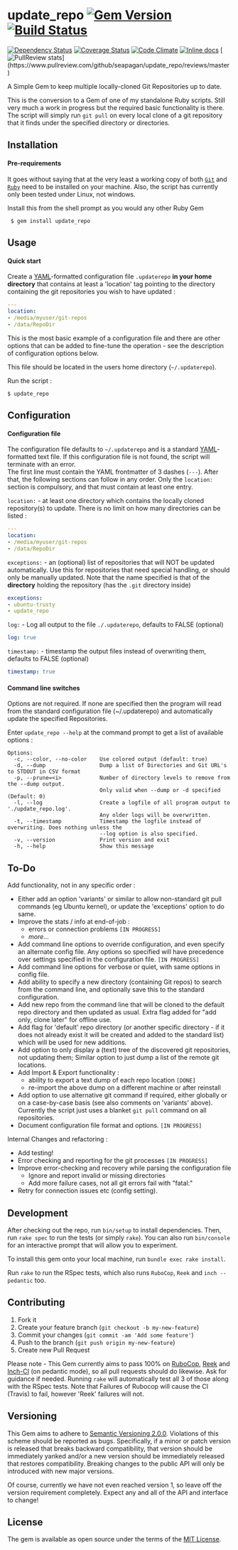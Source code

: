 # update_repo [![Gem Version](https://badge.fury.io/rb/update_repo.svg)](https://badge.fury.io/rb/update_repo) [![Build Status](https://travis-ci.org/seapagan/update_repo.svg?branch=master)](https://travis-ci.org/seapagan/update_repo)

[![Dependency Status](https://gemnasium.com/seapagan/update_repo.svg)](https://gemnasium.com/seapagan/update_repo)
[![Coverage Status](https://coveralls.io/repos/seapagan/update_repo/badge.svg?branch=master&service=github)](https://coveralls.io/github/seapagan/update_repo?branch=master)
[![Code Climate](https://codeclimate.com/github/seapagan/update_repo/badges/gpa.svg)](https://codeclimate.com/github/seapagan/update_repo)
[![Inline docs](http://inch-ci.org/github/seapagan/update_repo.svg?branch=master)](http://inch-ci.org/github/seapagan/update_repo)
[![PullReview stats](https://www.pullreview.com/github/seapagan/update_repo/badges/master.svg?)](https://www.pullreview.com/github/seapagan/update_repo/reviews/master)

A Simple Gem to keep multiple locally-cloned Git Repositories up to date.

This is the conversion to a Gem of one of my standalone Ruby scripts. Still very much a work in progress but the required basic functionality is there.
The script will simply run `git pull` on every local clone of a git repository that it finds under the specified directory or directories.

## Installation

#### Pre-requirements

It goes without saying that at the very least a working copy of both [`Git`][git] and [`Ruby`][ruby] need to be installed on your machine. Also, the script has currently only been tested under Linux, not windows.

[git]: http://git-scm.com
[ruby]: http://www.ruby-lang.org

Install this from the shell prompt as you would any other Ruby Gem

```
 $ gem install update_repo
```

## Usage

#### Quick start
Create a [YAML](http://yaml.org/)-formatted configuration file `.updaterepo` **in your home directory** that contains at least a 'location' tag pointing to the directory containing the git repositories you wish to have updated :
```yaml
---
location:
- /media/myuser/git-repos
- /data/RepoDir
```
This is the most basic example of a configuration file and there are other options that can be added to fine-tune the operation - see the description of configuration options below.

This file should be located in the users home directory (`~/.updaterepo`).

Run the script :
```
$ update_repo
```

## Configuration
#### Configuration file
The configuration file defaults to `~/.updaterepo` and is a standard [YAML](http://yaml.org/)-formatted text file. If this configuration file is not found, the script will terminate with an error.  
The first line must contain the YAML frontmatter of 3 dashes (`---`). After that, the following sections can follow in any order. Only the `location:` section is compulsory, and that must contain at least one entry.

`location:` - at least one directory which contains the locally cloned repository(s) to update. There is no limit on how many directories can be listed :
```yaml
---
location:
- /media/myuser/git-repos
- /data/RepoDir
```

`exceptions:` - an (optional) list of repositories that will NOT be updated automatically. Use this for repositories that need special handling, or should only be manually updated. Note that the name specified is that of the __directory__ holding the repository (has the `.git` directory inside)
```yaml
exceptions:
- ubuntu-trusty
- update_repo
```

`log:` - Log all output to the file `./.updaterepo`, defaults to FALSE (optional)
```yaml
log: true
```

`timestamp:` - timestamp the output files instead of overwriting them, defaults to FALSE (optional)
```yaml
timestamp: true
```

#### Command line switches
Options are not required. If none are specified then the program will read from the standard configuration file (~/.updaterepo) and automatically update the specified Repositories.

Enter `update_repo --help` at the command prompt to get a list of available options :
```
Options:
  -c, --color, --no-color    Use colored output (default: true)
  -d, --dump                 Dump a list of Directories and Git URL's to STDOUT in CSV format
  -p, --prune=<i>            Number of directory levels to remove from the --dump output.
                             Only valid when --dump or -d specified (Default: 0)
  -l, --log                  Create a logfile of all program output to './update_repo.log'.
                             Any older logs will be overwritten.
  -t, --timestamp            Timestamp the logfile instead of overwriting. Does nothing unless the
                             --log option is also specified.
  -v, --version              Print version and exit
  -h, --help                 Show this message
```

## To-Do
Add functionality, not in any specific order :

- Either add an option 'variants' or similar to allow non-standard git pull commands (eg Ubuntu kernel), or update the 'exceptions' option to do same.
- Improve the stats / info at end-of-job :
  * errors or connection problems `[IN PROGRESS]`
  * _more..._
- Add command line options to override configuration, and even specify an alternate config file. Any options so specified will have precedence over settings specified in the configuration file. `[IN PROGRESS]`
- Add command line options for verbose or quiet, with same options in config file.
- Add ability to specify a new directory (containing Git repos) to search from the command line, and optionally save this to the standard configuration.
- Add new repo from the command line that will be cloned to the default repo directory and then updated as usual. Extra flag added for "add only, clone later" for offline use.
- Add flag for 'default' repo directory (or another specific directory - if it does not already exist it will be created and added to the standard list) which will be used for new additions.
- Add option to only display a (text) tree of the discovered git repositories, not updating them; Similar option to just dump a list of the remote git locations.
- Add Import & Export functionality :
  * ability to export a text dump of each repo location `[DONE]`
  * re-import the above dump on a different machine or after reinstall
- Add option to use alternative git command if required, either globally or on a case-by-case basis (see also comments on 'variants' above). Currently the script just uses a blanket `git pull` command on all repositories.
- Document configuration file format and options. `[IN PROGRESS]`

Internal Changes and refactoring :
- Add testing!
- Error checking and reporting for the git processes `[IN PROGRESS]`
- Improve error-checking and recovery while parsing the configuration file
  * Ignore and report invalid or missing directories
  * Add more failure cases, not all git errors fail with "fatal:"
- Retry for connection issues etc (config setting).

[confoog]: http://confoog.seapagan.net

## Development

After checking out the repo, run `bin/setup` to install dependencies. Then, run `rake spec` to run the tests (or simply `rake`). You can also run `bin/console` for an interactive prompt that will allow you to experiment.

To install this gem onto your local machine, run `bundle exec rake install`.

Run `rake` to run the RSpec tests, which also runs `RuboCop`, `Reek` and `inch --pedantic` too.

## Contributing

1. Fork it
2. Create your feature branch (`git checkout -b my-new-feature`)
3. Commit your changes (`git commit -am 'Add some feature'`)
4. Push to the branch (`git push origin my-new-feature`)
5. Create new Pull Request

Please note - This Gem currently aims to pass 100% on [RuboCop][rubocop], [Reek][reek] and [Inch-CI][inch] (on pedantic mode), so all pull requests should do likewise. Ask for guidance if needed.
Running `rake` will automatically test all 3 of those along with the RSpec tests. Note that Failures of Rubocop will cause the CI (Travis) to fail, however 'Reek' failures will not.

[rubocop]: https://github.com/bbatsov/rubocop
[reek]: https://github.com/troessner/reek
[inch]: https://inch-ci.org

## Versioning

This Gem aims to adhere to [Semantic Versioning 2.0.0][semver]. Violations
of this scheme should be reported as bugs. Specifically, if a minor or patch
version is released that breaks backward compatibility, that version should be
immediately yanked and/or a new version should be immediately released that
restores compatibility. Breaking changes to the public API will only be
introduced with new major versions.

Of course, currently we have not even reached version 1, so leave off the version requirement completely. Expect any and all of the API and interface to change!

[semver]: http://semver.org/
[pvc]: http://guides.rubygems.org/patterns/#pessimistic-version-constraint

## License

The gem is available as open source under the terms of the [MIT License](http://opensource.org/licenses/MIT).
